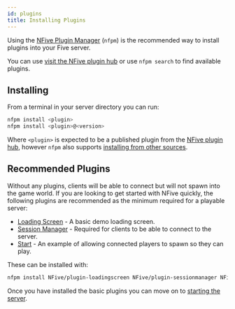 ```yaml
---
id: plugins
title: Installing Plugins
---
```


Using the [NFive Plugin Manager](nfpm/overview) (`nfpm`) is the recommended way to install plugins into your Five server.

You can use [visit the NFive plugin hub](https://hub.nfive.io/) or use ``nfpm search`` to find available plugins.

## Installing

From a terminal in your server directory you can run:

```sh
nfpm install <plugin>
nfpm install <plugin>@<version>
```

Where `<plugin>` is expected to be a published plugin from the [NFive plugin hub](https://hub.nfive.io/), however `nfpm` also supports [installing from other sources](nfpm/command-reference).

## Recommended Plugins

Without any plugins, clients will be able to connect but will not spawn into the game world. If you are looking to get started with NFive quickly, the following plugins are recommended as the minimum required for a playable server:

* [Loading Screen](https://hub.nfive.io/NFive/plugin-loadingscreen) - A basic demo loading screen.
* [Session Manager](https://hub.nfive.io/NFive/plugin-sessionmanager) - Required for clients to be able to connect to the server.
* [Start](https://hub.nfive.io/NFive/plugin-start) - An example of allowing connected players to spawn so they can play.

These can be installed with:

```sh
nfpm install NFive/plugin-loadingscreen NFive/plugin-sessionmanager NFive/plugin-start
```

Once you have installed the basic plugins you can move on to [starting the server](administration).
